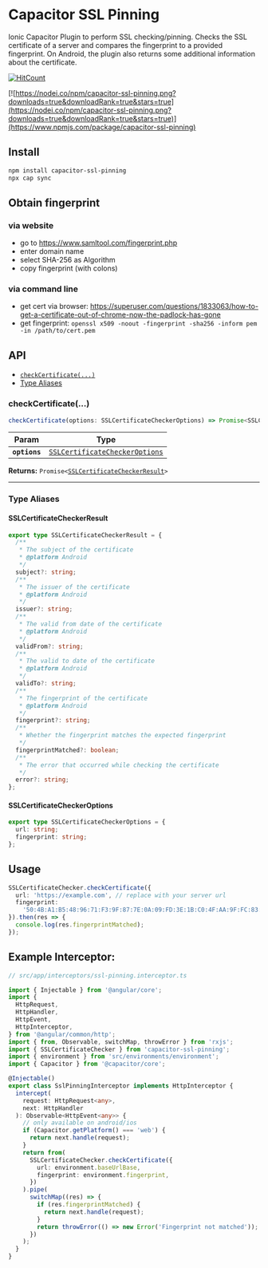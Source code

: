 # Capacitor SSL Pinning

Ionic Capacitor Plugin to perform SSL checking/pinning.
Checks the SSL certificate of a server and compares the fingerprint to a provided fingerprint.
On Android, the plugin also returns some additional information about the certificate.

[![HitCount](https://hits.dwyl.com/mchl18/capacitor-ssl-pinning.svg)](https://hits.dwyl.com/mchl18/capacitor-ssl-pinning)


[![https://nodei.co/npm/capacitor-ssl-pinning.png?downloads=true&downloadRank=true&stars=true](https://nodei.co/npm/capacitor-ssl-pinning.png?downloads=true&downloadRank=true&stars=true)](https://www.npmjs.com/package/capacitor-ssl-pinning)

## Install

```bash
npm install capacitor-ssl-pinning
npx cap sync
```

## Obtain fingerprint

### via website

- go to https://www.samltool.com/fingerprint.php
- enter domain name
- select SHA-256 as Algorithm
- copy fingerprint (with colons)

### via command line

- get cert via browser: https://superuser.com/questions/1833063/how-to-get-a-certificate-out-of-chrome-now-the-padlock-has-gone
- get fingerprint: `openssl x509 -noout -fingerprint -sha256 -inform pem -in /path/to/cert.pem`

## API

<docgen-index>

* [`checkCertificate(...)`](#checkcertificate)
* [Type Aliases](#type-aliases)

</docgen-index>

<docgen-api>
<!--Update the source file JSDoc comments and rerun docgen to update the docs below-->

### checkCertificate(...)

```typescript
checkCertificate(options: SSLCertificateCheckerOptions) => Promise<SSLCertificateCheckerResult>
```

| Param         | Type                                                                                  |
| ------------- | ------------------------------------------------------------------------------------- |
| **`options`** | <code><a href="#sslcertificatecheckeroptions">SSLCertificateCheckerOptions</a></code> |

**Returns:** <code>Promise&lt;<a href="#sslcertificatecheckerresult">SSLCertificateCheckerResult</a>&gt;</code>

--------------------


### Type Aliases


#### SSLCertificateCheckerResult

```typescript
export type SSLCertificateCheckerResult = {
  /**
   * The subject of the certificate
   * @platform Android
   */
  subject?: string;
  /**
   * The issuer of the certificate
   * @platform Android
   */
  issuer?: string;
  /**
   * The valid from date of the certificate
   * @platform Android
   */
  validFrom?: string;
  /**
   * The valid to date of the certificate
   * @platform Android
   */
  validTo?: string;
  /**
   * The fingerprint of the certificate
   * @platform Android
   */
  fingerprint?: string;
  /**
   * Whether the fingerprint matches the expected fingerprint
   */
  fingerprintMatched?: boolean;
  /**
   * The error that occurred while checking the certificate
   */
  error?: string;
};

```
#### SSLCertificateCheckerOptions

```typescript
export type SSLCertificateCheckerOptions = {
  url: string;
  fingerprint: string;
};
```

</docgen-api>

## Usage

```typescript
SSLCertificateChecker.checkCertificate({
  url: 'https://example.com', // replace with your server url
  fingerprint:
    '50:4B:A1:B5:48:96:71:F3:9F:87:7E:0A:09:FD:3E:1B:C0:4F:AA:9F:FC:83:3E:A9:3A:00:78:88:F8:BA:60:26', // replace with your server fingerprint
}).then(res => {
  console.log(res.fingerprintMatched);
});
```

## Example Interceptor:

```typescript
// src/app/interceptors/ssl-pinning.interceptor.ts

import { Injectable } from '@angular/core';
import {
  HttpRequest,
  HttpHandler,
  HttpEvent,
  HttpInterceptor,
} from '@angular/common/http';
import { from, Observable, switchMap, throwError } from 'rxjs';
import { SSLCertificateChecker } from 'capacitor-ssl-pinning';
import { environment } from 'src/environments/environment';
import { Capacitor } from '@capacitor/core';

@Injectable()
export class SslPinningInterceptor implements HttpInterceptor {
  intercept(
    request: HttpRequest<any>,
    next: HttpHandler
  ): Observable<HttpEvent<any>> {
    // only available on android/ios
    if (Capacitor.getPlatform() === 'web') {
      return next.handle(request);
    }
    return from(
      SSLCertificateChecker.checkCertificate({
        url: environment.baseUrlBase,
        fingerprint: environment.fingerprint,
      })
    ).pipe(
      switchMap((res) => {
        if (res.fingerprintMatched) {
          return next.handle(request);
        }
        return throwError(() => new Error('Fingerprint not matched'));
      })
    );
  }
}

```
